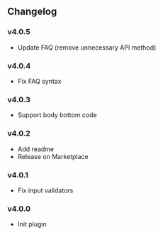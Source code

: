 ## Changelog

### v4.0.5

- Update FAQ (remove unnecessary API method)

### v4.0.4

- Fix FAQ syntax

### v4.0.3

- Support body bottom code

### v4.0.2

- Add readme
- Release on Marketplace

### v4.0.1

- Fix input validators

### v4.0.0

- Init plugin

